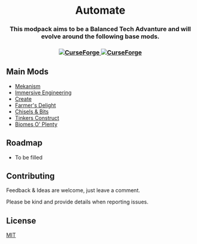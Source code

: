 <h1 align="center">Automate</h1>
<h3 align="center">
This modpack aims to be a Balanced Tech Advanture and will evolve around the following base mods.<h3>
<p align="center">
  <a href="https://www.curseforge.com/minecraft/modpacks/automate">
    <img src="http://cf.way2muchnoise.eu/full_521527_downloads.svg?badge_style=for_the_badge" alt="CurseForge">
  </a>
  <a href="https://www.curseforge.com/minecraft/modpacks/automate">
    <img src="http://cf.way2muchnoise.eu/versions/521527.svg?badge_style=for_the_badge" alt="CurseForge">
  </a>
</p>

## Main Mods
- [Mekanism](https://www.curseforge.com/minecraft/mc-mods/mekanism)
- [Immersive Engineering](https://www.curseforge.com/minecraft/mc-mods/immersive-engineering)
- [Create](https://www.curseforge.com/minecraft/mc-mods/create)
- [Farmer's Delight](https://www.curseforge.com/minecraft/mc-mods/farmers-delight)
- [Chisels & Bits](https://www.curseforge.com/minecraft/mc-mods/chisels-bits)
- [Tinkers Construct](https://www.curseforge.com/minecraft/mc-mods/tinkers-construct)
- [Biomes O' Plenty](https://www.curseforge.com/minecraft/mc-mods/biomes-o-plenty)

## Roadmap
- To be filled

## Contributing
Feedback & Ideas are welcome, just leave a comment.

Please be kind and provide details when reporting issues.

## License
[MIT](https://choosealicense.com/licenses/mit/)